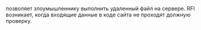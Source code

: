 позволяет злоумышленнику выполнить удаленный файл на сервере. RFI возникает, когда входящие данные в коде сайта не проходят должную проверку.


